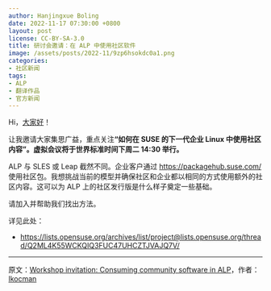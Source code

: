 ```yaml
---
author: Hanjingxue Boling
date: 2022-11-17 07:30:00 +0800
layout: post
license: CC-BY-SA-3.0
title: 研讨会邀请：在 ALP 中使用社区软件
image: /assets/posts/2022-11/9zp6hsokdc0a1.png
categories:
- 社区新闻
tags:
- ALP
- 翻译作品
- 官方新闻
---
```


Hi，[大家好](https://www.reddit.com/r/openSUSE/)！

让我邀请大家集思广益，重点关注<strong>“如何在 SUSE 的下一代企业 Linux 中使用社区内容”。虚拟会议将于世界标准时间下周二 14:30 举行。</strong>

ALP 与 SLES 或 Leap 截然不同。企业客户通过 https://packagehub.suse.com/ 使用社区包。我想挑战当前的模型并确保社区和企业都以相同的方式使用额外的社区内容。这可以为 ALP 上的社区发行版是什么样子奠定一些基础。

请加入并帮助我们找出方法。

详见此处：
- https://lists.opensuse.org/archives/list/project@lists.opensuse.org/thread/Q2ML4K55WCKQIQ3FUC47UHCZTJVAJQ7V/

------

原文：[Workshop invitation: Consuming community software in ALP](https://www.reddit.com/r/openSUSE/comments/ywymtc/workshop_invitation_consuming_community_software/)，作者：[lkocman](https://www.reddit.com/user/lkocman/)